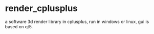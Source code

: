 # render_cplusplus
a software 3d render library in cplusplus, run in windows or linux, gui is based on qt5.
